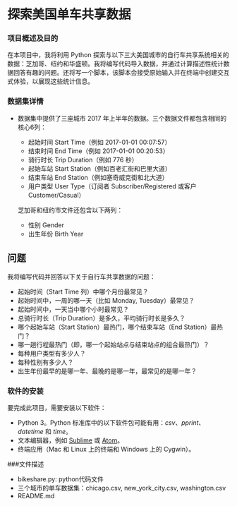 # 探索美国单车共享数据
### 项目概述及目的

在本项目中，我将利用 Python 探索与以下三大美国城市的自行车共享系统相关的数据：芝加哥、纽约和华盛顿。我将编写代码导入数据，并通过计算描述性统计数据回答有趣的问题。还将写一个脚本，该脚本会接受原始输入并在终端中创建交互式体验，以展现这些统计信息。

### 数据集详情

- 数据集中提供了三座城市 2017 年上半年的数据。三个数据文件都包含相同的核心6列：

  - 起始时间 Start Time（例如 2017-01-01 00:07:57）
  - 结束时间 End Time（例如 2017-01-01 00:20:53）
  - 骑行时长 Trip Duration（例如 776 秒）
  - 起始车站 Start Station（例如百老汇街和巴里大道）
  - 结束车站 End Station（例如塞奇威克街和北大道）
  - 用户类型 User Type（订阅者 Subscriber/Registered 或客户Customer/Casual）

  芝加哥和纽约市文件还包含以下两列：

  - 性别 Gender
  - 出生年份 Birth Year

## 问题

我将编写代码并回答以下关于自行车共享数据的问题：

- 起始时间（Start Time 列）中哪个月份最常见？
- 起始时间中，一周的哪一天（比如 Monday, Tuesday）最常见？ 
- 起始时间中，一天当中哪个小时最常见？
- 总骑行时长（Trip Duration）是多久，平均骑行时长是多久？
- 哪个起始车站（Start Station）最热门，哪个结束车站（End Station）最热门？
- 哪一趟行程最热门（即，哪一个起始站点与结束站点的组合最热门）？
- 每种用户类型有多少人？
- 每种性别有多少人？
- 出生年份最早的是哪一年、最晚的是哪一年，最常见的是哪一年？

### 软件的安装

要完成此项目，需要安装以下软件：

- Python 3。Python 标准库中的以下软件包可能有用：*csv*、*pprint*、*datetime* 和 *time*。
- 文本编辑器，例如 [Sublime](https://www.sublimetext.com/) 或 [Atom](https://atom.io/)。
- 终端应用（Mac 和 Linux 上的终端和 Windows 上的 Cygwin）。

###文件描述

- bikeshare.py: python代码文件
- 三个城市的单车数据集：chicago.csv, new_york_city.csv, washington.csv
- README.md

